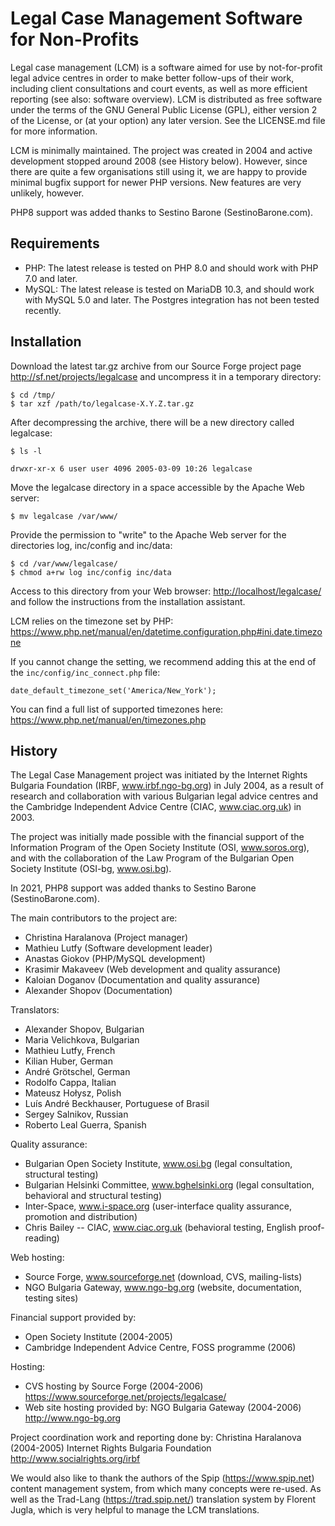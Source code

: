 # Legal Case Management Software for Non-Profits

Legal case management (LCM) is a software aimed for use by not-for-profit legal
advice centres in order to make better follow-ups of their work, including
client consultations and court events, as well as more efficient reporting (see
also: software overview). LCM is distributed as free software under the terms
of the GNU General Public License (GPL), either version 2 of the License, or
(at your option) any later version. See the LICENSE.md file for more information.

LCM is minimally maintained. The project was created in 2004 and active development
stopped around 2008 (see History below). However, since there are quite a few
organisations still using it, we are happy to provide minimal bugfix support for
newer PHP versions. New features are very unlikely, however.

PHP8 support was added thanks to Sestino Barone (SestinoBarone.com).

## Requirements

* PHP: The latest release is tested on PHP 8.0 and should work with PHP 7.0 and later.
* MySQL: The latest release is tested on MariaDB 10.3, and should work with MySQL 5.0 and later. The Postgres integration has not been tested recently.

## Installation

Download the latest tar.gz archive from our Source Forge project page
<http://sf.net/projects/legalcase> and uncompress it in a temporary
directory:

    $ cd /tmp/
    $ tar xzf /path/to/legalcase-X.Y.Z.tar.gz

After decompressing the archive, there will be a new directory called legalcase:

    $ ls -l

    drwxr-xr-x 6 user user 4096 2005-03-09 10:26 legalcase

Move the legalcase directory in a space accessible by the Apache Web server:

    $ mv legalcase /var/www/

Provide the permission to "write" to the Apache Web server for the directories
log, inc/config and inc/data:

    $ cd /var/www/legalcase/
    $ chmod a+rw log inc/config inc/data

Access to this directory from your Web browser: <http://localhost/legalcase/> 
and follow the instructions from the installation assistant.

LCM relies on the timezone set by PHP:  
https://www.php.net/manual/en/datetime.configuration.php#ini.date.timezone

If you cannot change the setting, we recommend adding this at the end of the `inc/config/inc_connect.php` file:

```
date_default_timezone_set('America/New_York');
```

You can find a full list of supported timezones here:  
https://www.php.net/manual/en/timezones.php

## History

The Legal Case Management project was initiated by the Internet Rights Bulgaria
Foundation (IRBF, www.irbf.ngo-bg.org) in July 2004, as a result of research
and collaboration with various Bulgarian legal advice centres and the Cambridge
Independent Advice Centre (CIAC, www.ciac.org.uk) in 2003.

The project was initially made possible with the financial support of the Information
Program of the Open Society Institute (OSI, www.soros.org), and with the
collaboration of the Law Program of the Bulgarian Open Society Institute
(OSI-bg, www.osi.bg).

In 2021, PHP8 support was added thanks to Sestino Barone (SestinoBarone.com).

The main contributors to the project are:

- Christina Haralanova (Project manager)
- Mathieu Lutfy (Software development leader)
- Anastas Giokov (PHP/MySQL development)
- Krasimir Makaveev (Web development and quality assurance)
- Kaloian Doganov (Documentation and quality assurance)
- Alexander Shopov (Documentation)

Translators:

- Alexander Shopov, Bulgarian
- Maria Velichkova, Bulgarian
- Mathieu Lutfy, French
- Kilian Huber, German
- André Grötschel, German
- Rodolfo Cappa, Italian
- Mateusz Hołysz, Polish
- Luís André Beckhauser, Portuguese of Brasil
- Sergey Salnikov, Russian
- Roberto Leal Guerra, Spanish

Quality assurance:

-  Bulgarian Open Society Institute, www.osi.bg (legal consultation, structural testing)
-  Bulgarian Helsinki Committee, www.bghelsinki.org (legal consultation, behavioral and structural testing)
-  Inter-Space, www.i-space.org (user-interface quality assurance, promotion and distribution)
-  Chris Bailey -- CIAC, www.ciac.org.uk (behavioral testing, English proof-reading)

Web hosting:

- Source Forge, www.sourceforge.net (download, CVS, mailing-lists)
- NGO Bulgaria Gateway, www.ngo-bg.org (website, documentation, testing sites)

Financial support provided by:

- Open Society Institute (2004-2005)
- Cambridge Independent Advice Centre, FOSS programme (2006)

Hosting:

- CVS hosting by Source Forge (2004-2006) https://www.sourceforge.net/projects/legalcase/
- Web site hosting provided by: NGO Bulgaria Gateway (2004-2006) http://www.ngo-bg.org

Project coordination work and reporting done by: Christina Haralanova (2004-2005) Internet Rights Bulgaria Foundation http://www.socialrights.org/irbf

We would also like to thank the authors of the Spip (https://www.spip.net) content
management system, from which many concepts were re-used. As well as the
Trad-Lang (https://trad.spip.net/) translation system by Florent
Jugla, which is very helpful to manage the LCM translations.

